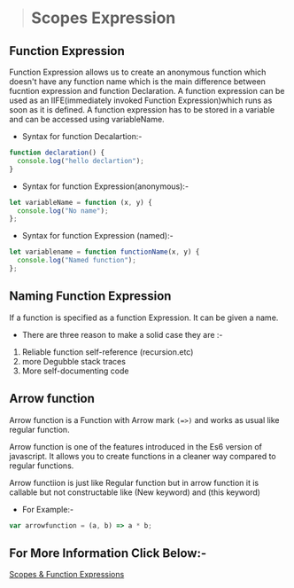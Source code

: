 > # Scopes Expression

## Function Expression

Function Expression allows us to create an anonymous function which doesn't have any function name which is the main difference between fucntion expression and function Declaration. A function expression can be used as an IIFE(immediately invoked Function Expression)which runs as soon as it is defined. A function expression has to be stored in a variable and can be accessed using variableName.

* Syntax for function Decalartion:-

```javascript
function declaration() {
  console.log("hello declartion");
}
```

* Syntax for function Expression(anonymous):-

```javascript
let variableName = function (x, y) {
  console.log("No name");
};
```

* Syntax for function Expression (named):-

```javascript
let variablename = function functionName(x, y) {
  console.log("Named function");
};
```

## Naming Function Expression

If a function is specified as a function Expression. It can be given a name.

* There are three reason to make a solid case they are :-

1. Reliable function self-reference (recursion.etc)
1. more Degubble stack traces
1. More self-documenting code

## Arrow function

Arrow function is a Function with Arrow mark `(=>)` and works as usual like regular function.

Arrow function is one of the features introduced in the Es6 version of javascript. It allows you to create functions in a cleaner way compared to regular functions.

Arrow functiion is just like Regular function but in arrow function it is callable but not constructable like (New keyword) and (this keyword)

* For Example:-

```javascript
var arrowfunction = (a, b) => a * b;
```

## For More Information Click Below:-

[Scopes & Function Expressions](../Js/Scope%20and%20Function%20Expression/)